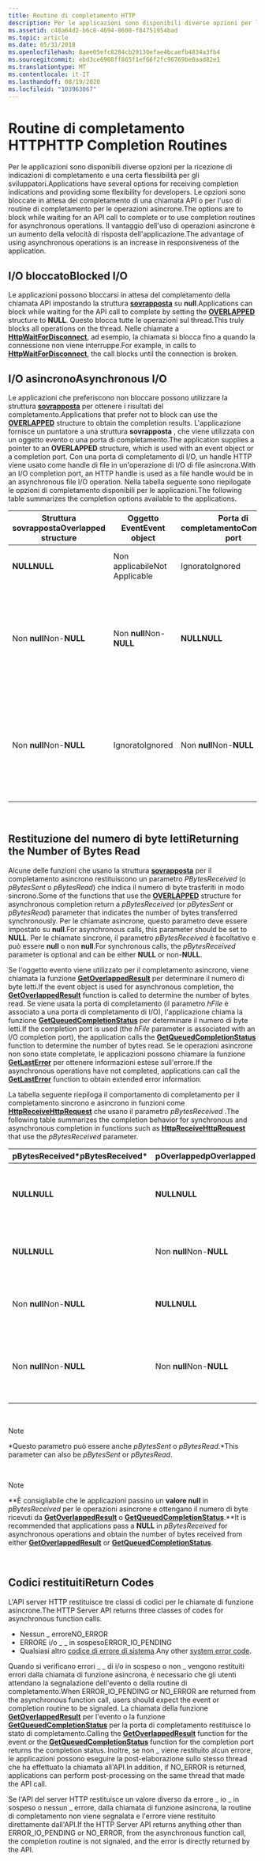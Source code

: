```yaml
---
title: Routine di completamento HTTP
description: Per le applicazioni sono disponibili diverse opzioni per la ricezione di indicazioni di completamento e una certa flessibilità per gli sviluppatori.
ms.assetid: c48a64d2-b6c8-4694-8600-f84751954bad
ms.topic: article
ms.date: 05/31/2018
ms.openlocfilehash: 8aee05efc8284cb29130efae4bcaefb4834a3fb4
ms.sourcegitcommit: ebd3ce6908ff865f1ef66f2fc96769be0aad82e1
ms.translationtype: MT
ms.contentlocale: it-IT
ms.lasthandoff: 08/19/2020
ms.locfileid: "103963067"
---
```

# <a name="http-completion-routines"></a><span data-ttu-id="a24ce-103">Routine di completamento HTTP</span><span class="sxs-lookup"><span data-stu-id="a24ce-103">HTTP Completion Routines</span></span>

<span data-ttu-id="a24ce-104">Per le applicazioni sono disponibili diverse opzioni per la ricezione di indicazioni di completamento e una certa flessibilità per gli sviluppatori.</span><span class="sxs-lookup"><span data-stu-id="a24ce-104">Applications have several options for receiving completion indications and providing some flexibility for developers.</span></span> <span data-ttu-id="a24ce-105">Le opzioni sono bloccate in attesa del completamento di una chiamata API o per l'uso di routine di completamento per le operazioni asincrone.</span><span class="sxs-lookup"><span data-stu-id="a24ce-105">The options are to block while waiting for an API call to complete or to use completion routines for asynchronous operations.</span></span> <span data-ttu-id="a24ce-106">Il vantaggio dell'uso di operazioni asincrone è un aumento della velocità di risposta dell'applicazione.</span><span class="sxs-lookup"><span data-stu-id="a24ce-106">The advantage of using asynchronous operations is an increase in responsiveness of the application.</span></span>

## <a name="blocked-io"></a><span data-ttu-id="a24ce-107">I/O bloccato</span><span class="sxs-lookup"><span data-stu-id="a24ce-107">Blocked I/O</span></span>

<span data-ttu-id="a24ce-108">Le applicazioni possono bloccarsi in attesa del completamento della chiamata API impostando la struttura [**sovrapposta**](/windows/desktop/api/minwinbase/ns-minwinbase-overlapped) su **null**.</span><span class="sxs-lookup"><span data-stu-id="a24ce-108">Applications can block while waiting for the API call to complete by setting the [**OVERLAPPED**](/windows/desktop/api/minwinbase/ns-minwinbase-overlapped) structure to **NULL**.</span></span> <span data-ttu-id="a24ce-109">Questo blocca tutte le operazioni sul thread.</span><span class="sxs-lookup"><span data-stu-id="a24ce-109">This truly blocks all operations on the thread.</span></span> <span data-ttu-id="a24ce-110">Nelle chiamate a [**HttpWaitForDisconnect**](/windows/desktop/api/Http/nf-http-httpwaitfordisconnect), ad esempio, la chiamata si blocca fino a quando la connessione non viene interruppe.</span><span class="sxs-lookup"><span data-stu-id="a24ce-110">For example, in calls to [**HttpWaitForDisconnect**](/windows/desktop/api/Http/nf-http-httpwaitfordisconnect), the call blocks until the connection is broken.</span></span>

## <a name="asynchronous-io"></a><span data-ttu-id="a24ce-111">I/O asincrono</span><span class="sxs-lookup"><span data-stu-id="a24ce-111">Asynchronous I/O</span></span>

<span data-ttu-id="a24ce-112">Le applicazioni che preferiscono non bloccare possono utilizzare la struttura [**sovrapposta**](/windows/desktop/api/minwinbase/ns-minwinbase-overlapped) per ottenere i risultati del completamento.</span><span class="sxs-lookup"><span data-stu-id="a24ce-112">Applications that prefer not to block can use the [**OVERLAPPED**](/windows/desktop/api/minwinbase/ns-minwinbase-overlapped) structure to obtain the completion results.</span></span> <span data-ttu-id="a24ce-113">L'applicazione fornisce un puntatore a una struttura **sovrapposta** , che viene utilizzata con un oggetto evento o una porta di completamento.</span><span class="sxs-lookup"><span data-stu-id="a24ce-113">The application supplies a pointer to an **OVERLAPPED** structure, which is used with an event object or a completion port.</span></span> <span data-ttu-id="a24ce-114">Con una porta di completamento di I/O, un handle HTTP viene usato come handle di file in un'operazione di I/O di file asincrona.</span><span class="sxs-lookup"><span data-stu-id="a24ce-114">With an I/O completion port, an HTTP handle is used as a file handle would be in an asynchronous file I/O operation.</span></span> <span data-ttu-id="a24ce-115">Nella tabella seguente sono riepilogate le opzioni di completamento disponibili per le applicazioni.</span><span class="sxs-lookup"><span data-stu-id="a24ce-115">The following table summarizes the completion options available to the applications.</span></span>



| <span data-ttu-id="a24ce-116">Struttura sovrapposta</span><span class="sxs-lookup"><span data-stu-id="a24ce-116">Overlapped structure</span></span> | <span data-ttu-id="a24ce-117">Oggetto Event</span><span class="sxs-lookup"><span data-stu-id="a24ce-117">Event object</span></span>   | <span data-ttu-id="a24ce-118">Porta di completamento</span><span class="sxs-lookup"><span data-stu-id="a24ce-118">Completion port</span></span> | <span data-ttu-id="a24ce-119">Completion</span><span class="sxs-lookup"><span data-stu-id="a24ce-119">Completion</span></span>                                                                                                   |
|----------------------|----------------|-----------------|--------------------------------------------------------------------------------------------------------------|
| <span data-ttu-id="a24ce-120">**NULL**</span><span class="sxs-lookup"><span data-stu-id="a24ce-120">**NULL**</span></span>             | <span data-ttu-id="a24ce-121">Non applicabile</span><span class="sxs-lookup"><span data-stu-id="a24ce-121">Not Applicable</span></span> | <span data-ttu-id="a24ce-122">Ignorato</span><span class="sxs-lookup"><span data-stu-id="a24ce-122">Ignored</span></span>         | <span data-ttu-id="a24ce-123">L'operazione viene completata in modo sincrono.</span><span class="sxs-lookup"><span data-stu-id="a24ce-123">Operation completes synchronously.</span></span>                                                                           |
| <span data-ttu-id="a24ce-124">Non **null**</span><span class="sxs-lookup"><span data-stu-id="a24ce-124">Non-**NULL**</span></span>         | <span data-ttu-id="a24ce-125">Non **null**</span><span class="sxs-lookup"><span data-stu-id="a24ce-125">Non-**NULL**</span></span>   | <span data-ttu-id="a24ce-126">**NULL**</span><span class="sxs-lookup"><span data-stu-id="a24ce-126">**NULL**</span></span>        | <span data-ttu-id="a24ce-127">L'operazione viene completata in modo asincrono.</span><span class="sxs-lookup"><span data-stu-id="a24ce-127">Operation completes asynchronously.</span></span> <span data-ttu-id="a24ce-128">La notifica sovrapposta viene eseguita segnalando un oggetto evento.</span><span class="sxs-lookup"><span data-stu-id="a24ce-128">Overlapped notification is performed by signaling an event object.</span></span>       |
| <span data-ttu-id="a24ce-129">Non **null**</span><span class="sxs-lookup"><span data-stu-id="a24ce-129">Non-**NULL**</span></span>         | <span data-ttu-id="a24ce-130">Ignorato</span><span class="sxs-lookup"><span data-stu-id="a24ce-130">Ignored</span></span>        | <span data-ttu-id="a24ce-131">Non **null**</span><span class="sxs-lookup"><span data-stu-id="a24ce-131">Non-**NULL**</span></span>    | <span data-ttu-id="a24ce-132">L'operazione viene completata in modo asincrono.</span><span class="sxs-lookup"><span data-stu-id="a24ce-132">Operation completes asynchronously.</span></span> <span data-ttu-id="a24ce-133">La notifica sovrapposta viene eseguita pianificando una routine di completamento.</span><span class="sxs-lookup"><span data-stu-id="a24ce-133">Overlapped notification is performed by scheduling a completion routine.</span></span> |



 

## <a name="returning-the-number-of-bytes-read"></a><span data-ttu-id="a24ce-134">Restituzione del numero di byte letti</span><span class="sxs-lookup"><span data-stu-id="a24ce-134">Returning the Number of Bytes Read</span></span>

<span data-ttu-id="a24ce-135">Alcune delle funzioni che usano la struttura [**sovrapposta**](/windows/desktop/api/minwinbase/ns-minwinbase-overlapped) per il completamento asincrono restituiscono un parametro *PBytesReceived* (o *pBytesSent* o *pBytesRead*) che indica il numero di byte trasferiti in modo sincrono.</span><span class="sxs-lookup"><span data-stu-id="a24ce-135">Some of the functions that use the [**OVERLAPPED**](/windows/desktop/api/minwinbase/ns-minwinbase-overlapped) structure for asynchronous completion return a *pBytesReceived* (or *pBytesSent* or *pBytesRead*) parameter that indicates the number of bytes transferred synchronously.</span></span> <span data-ttu-id="a24ce-136">Per le chiamate asincrone, questo parametro deve essere impostato su **null**.</span><span class="sxs-lookup"><span data-stu-id="a24ce-136">For asynchronous calls, this parameter should be set to **NULL**.</span></span> <span data-ttu-id="a24ce-137">Per le chiamate sincrone, il parametro *pBytesReceived* è facoltativo e può essere **null** o non **null**.</span><span class="sxs-lookup"><span data-stu-id="a24ce-137">For synchronous calls, the *pBytesReceived* parameter is optional and can be either **NULL** or non-**NULL**.</span></span>

<span data-ttu-id="a24ce-138">Se l'oggetto evento viene utilizzato per il completamento asincrono, viene chiamata la funzione [**GetOverlappedResult**](/windows/desktop/api/ioapiset/nf-ioapiset-getoverlappedresult) per determinare il numero di byte letti.</span><span class="sxs-lookup"><span data-stu-id="a24ce-138">If the event object is used for asynchronous completion, the [**GetOverlappedResult**](/windows/desktop/api/ioapiset/nf-ioapiset-getoverlappedresult) function is called to determine the number of bytes read.</span></span> <span data-ttu-id="a24ce-139">Se viene usata la porta di completamento (il parametro *hFile* è associato a una porta di completamento di I/O), l'applicazione chiama la funzione [**GetQueuedCompletionStatus**](/windows/desktop/api/ioapiset/nf-ioapiset-getqueuedcompletionstatus) per determinare il numero di byte letti.</span><span class="sxs-lookup"><span data-stu-id="a24ce-139">If the completion port is used (the *hFile* parameter is associated with an I/O completion port), the application calls the [**GetQueuedCompletionStatus**](/windows/desktop/api/ioapiset/nf-ioapiset-getqueuedcompletionstatus) function to determine the number of bytes read.</span></span> <span data-ttu-id="a24ce-140">Se le operazioni asincrone non sono state completate, le applicazioni possono chiamare la funzione [**GetLastError**](/windows/desktop/api/errhandlingapi/nf-errhandlingapi-getlasterror) per ottenere informazioni estese sull'errore.</span><span class="sxs-lookup"><span data-stu-id="a24ce-140">If the asynchronous operations have not completed, applications can call the [**GetLastError**](/windows/desktop/api/errhandlingapi/nf-errhandlingapi-getlasterror) function to obtain extended error information.</span></span>

<span data-ttu-id="a24ce-141">La tabella seguente riepiloga il comportamento di completamento per il completamento sincrono e asincrono in funzioni come [**HttpReceiveHttpRequest**](/windows/desktop/api/Http/nf-http-httpreceivehttprequest) che usano il parametro *pBytesReceived* .</span><span class="sxs-lookup"><span data-stu-id="a24ce-141">The following table summarizes the completion behavior for synchronous and asynchronous completion in functions such as [**HttpReceiveHttpRequest**](/windows/desktop/api/Http/nf-http-httpreceivehttprequest) that use the *pBytesReceived* parameter.</span></span>



| <span data-ttu-id="a24ce-142">pBytesReceived\*</span><span class="sxs-lookup"><span data-stu-id="a24ce-142">pBytesReceived\*</span></span> | <span data-ttu-id="a24ce-143">pOverlapped</span><span class="sxs-lookup"><span data-stu-id="a24ce-143">pOverlapped</span></span>  | <span data-ttu-id="a24ce-144">Descrizione</span><span class="sxs-lookup"><span data-stu-id="a24ce-144">Description</span></span>                                                                             |
|------------------|--------------|-----------------------------------------------------------------------------------------|
| <span data-ttu-id="a24ce-145">**NULL**</span><span class="sxs-lookup"><span data-stu-id="a24ce-145">**NULL**</span></span>         | <span data-ttu-id="a24ce-146">**NULL**</span><span class="sxs-lookup"><span data-stu-id="a24ce-146">**NULL**</span></span>     | <span data-ttu-id="a24ce-147">L'applicazione non riceve informazioni sul numero di byte restituiti.</span><span class="sxs-lookup"><span data-stu-id="a24ce-147">The application does not receive information on the number of bytes returned.</span></span>           |
| <span data-ttu-id="a24ce-148">**NULL**</span><span class="sxs-lookup"><span data-stu-id="a24ce-148">**NULL**</span></span>         | <span data-ttu-id="a24ce-149">Non **null**</span><span class="sxs-lookup"><span data-stu-id="a24ce-149">Non-**NULL**</span></span> | <span data-ttu-id="a24ce-150">L'operazione asincrona *pBytesReceived* è priva di significato.</span><span class="sxs-lookup"><span data-stu-id="a24ce-150">Asynchronous operation, *pBytesReceived* is meaningless.</span></span>                                |
| <span data-ttu-id="a24ce-151">Non **null**</span><span class="sxs-lookup"><span data-stu-id="a24ce-151">Non-**NULL**</span></span>     | <span data-ttu-id="a24ce-152">**NULL**</span><span class="sxs-lookup"><span data-stu-id="a24ce-152">**NULL**</span></span>     | <span data-ttu-id="a24ce-153">Operazione sincrona, numero di byte restituiti in *pBytesReceived*.</span><span class="sxs-lookup"><span data-stu-id="a24ce-153">Synchronous operation, number of bytes returned in *pBytesReceived*.</span></span>                    |
| <span data-ttu-id="a24ce-154">Non **null**</span><span class="sxs-lookup"><span data-stu-id="a24ce-154">Non-**NULL**</span></span>     | <span data-ttu-id="a24ce-155">Non **null**</span><span class="sxs-lookup"><span data-stu-id="a24ce-155">Non-**NULL**</span></span> | <span data-ttu-id="a24ce-156">L'operazione asincrona *pBytesReceived* viene ignorata anche se non è **null**.\*\*</span><span class="sxs-lookup"><span data-stu-id="a24ce-156">Asynchronous operation, *pBytesReceived* is ignored even though it is not **NULL**.\*\*</span></span> |



 

> [!Note]  
> <span data-ttu-id="a24ce-157">\*Questo parametro può essere anche *pBytesSent* o *pBytesRead*.</span><span class="sxs-lookup"><span data-stu-id="a24ce-157">\*This parameter can also be *pBytesSent* or *pBytesRead*.</span></span>

 

> [!Note]  
> <span data-ttu-id="a24ce-158">\*\*È consigliabile che le applicazioni passino un **valore null** in *pBytesReceived* per le operazioni asincrone e ottengano il numero di byte ricevuti da [**GetOverlappedResult**](/windows/desktop/api/ioapiset/nf-ioapiset-getoverlappedresult) o [**GetQueuedCompletionStatus**](/windows/desktop/api/ioapiset/nf-ioapiset-getqueuedcompletionstatus).</span><span class="sxs-lookup"><span data-stu-id="a24ce-158">\*\*It is recommended that applications pass a **NULL** in *pBytesReceived* for asynchronous operations and obtain the number of bytes received from either [**GetOverlappedResult**](/windows/desktop/api/ioapiset/nf-ioapiset-getoverlappedresult) or [**GetQueuedCompletionStatus**](/windows/desktop/api/ioapiset/nf-ioapiset-getqueuedcompletionstatus).</span></span>

 

## <a name="return-codes"></a><span data-ttu-id="a24ce-159">Codici restituiti</span><span class="sxs-lookup"><span data-stu-id="a24ce-159">Return Codes</span></span>

<span data-ttu-id="a24ce-160">L'API server HTTP restituisce tre classi di codici per le chiamate di funzione asincrone.</span><span class="sxs-lookup"><span data-stu-id="a24ce-160">The HTTP Server API returns three classes of codes for asynchronous function calls.</span></span>

-   <span data-ttu-id="a24ce-161">Nessun \_ errore</span><span class="sxs-lookup"><span data-stu-id="a24ce-161">NO\_ERROR</span></span>
-   <span data-ttu-id="a24ce-162">ERRORE i/o \_ \_ in sospeso</span><span class="sxs-lookup"><span data-stu-id="a24ce-162">ERROR\_IO\_PENDING</span></span>
-   <span data-ttu-id="a24ce-163">Qualsiasi altro [codice di errore di sistema](/windows/desktop/Debug/system-error-codes).</span><span class="sxs-lookup"><span data-stu-id="a24ce-163">Any other [system error code](/windows/desktop/Debug/system-error-codes).</span></span>

<span data-ttu-id="a24ce-164">Quando si verificano errori \_ \_ di i/o in sospeso o non \_ vengono restituiti errori dalla chiamata di funzione asincrona, è necessario che gli utenti attendano la segnalazione dell'evento o della routine di completamento.</span><span class="sxs-lookup"><span data-stu-id="a24ce-164">When ERROR\_IO\_PENDING or NO\_ERROR are returned from the asynchronous function call, users should expect the event or completion routine to be signaled.</span></span> <span data-ttu-id="a24ce-165">La chiamata della funzione [**GetOverlappedResult**](/windows/desktop/api/ioapiset/nf-ioapiset-getoverlappedresult) per l'evento o la funzione [**GetQueuedCompletionStatus**](/windows/desktop/api/ioapiset/nf-ioapiset-getqueuedcompletionstatus) per la porta di completamento restituisce lo stato di completamento.</span><span class="sxs-lookup"><span data-stu-id="a24ce-165">Calling the [**GetOverlappedResult**](/windows/desktop/api/ioapiset/nf-ioapiset-getoverlappedresult) function for the event or the [**GetQueuedCompletionStatus**](/windows/desktop/api/ioapiset/nf-ioapiset-getqueuedcompletionstatus) function for the completion port returns the completion status.</span></span> <span data-ttu-id="a24ce-166">Inoltre, se non \_ viene restituito alcun errore, le applicazioni possono eseguire la post-elaborazione sullo stesso thread che ha effettuato la chiamata all'API.</span><span class="sxs-lookup"><span data-stu-id="a24ce-166">In addition, if NO\_ERROR is returned, applications can perform post-processing on the same thread that made the API call.</span></span>

<span data-ttu-id="a24ce-167">Se l'API del server HTTP restituisce un valore diverso da errore \_ io \_ in sospeso o nessun \_ errore, dalla chiamata di funzione asincrona, la routine di completamento non viene segnalata e l'errore viene restituito direttamente dall'API.</span><span class="sxs-lookup"><span data-stu-id="a24ce-167">If the HTTP Server API returns anything other than ERROR\_IO\_PENDING or NO\_ERROR, from the asynchronous function call, the completion routine is not signaled, and the error is directly returned by the API.</span></span>

 

 